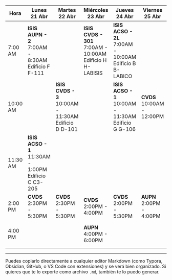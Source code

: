 

| Hora       | Lunes 21 Abr                                                                 | Martes 22 Abr                                               | Miércoles 23 Abr                                                                      | Jueves 24 Abr                                                                      | Viernes 25 Abr                                          | Sábado 26 Abr                                              | Domingo 27 Abr                    |
|------------|------------------------------------------------------------------------------|--------------------------------------------------------------|----------------------------------------------------------------------------------------|-------------------------------------------------------------------------------------|-----------------------------------------------------------|----------------------------------------------------------------|-------------------------------|
| 7:00 AM    | **ISIS AUPN - 2**<br>7:00AM - 8:30AM<br>Edificio F F-111                     |                                                              | **ISIS CVDS - 301**<br>7:00AM - 10:00AM<br>Edificio H H-LABISIS                         | **ISIS ACSO - 2L**<br>7:00AM - 10:00AM<br>Edificio B B-LABICO                       |                                                           |                                                                |                               |
| 10:00 AM   |                                                                              | **ISIS CVDS - 3**<br>10:00AM - 11:30AM<br>Edificio D D-101   |                                                                                        | **ISIS ACSO - 1**<br>10:00AM - 11:30AM<br>Edificio G G-106                           | **CVDS**<br>10:00AM - 12:00PM                             | **ISIS AUPN - 201**<br>10:00AM - 1:00PM<br>Edificio B B-LAPLA |                               |
| 11:30 AM   | **ISIS ACSO - 1**<br>11:30AM - 1:00PM<br>Edificio C C3-205                   |                                                              |                                                                                        |                                                                                     |                                                           |                                                                |                               |
| 2:00 PM    | **CVDS**<br>2:30PM - 5:30PM                                                  | **CVDS**<br>2:30PM - 5:30PM                                   | **CVDS**<br>2:00PM - 4:00PM                                                             | **CVDS**<br>2:00PM - 5:30PM                                                           | **AUPN**<br>2:00PM - 4:00PM                              |                                                                |                               |
| 4:00 PM    |                                                                              |                                                              | **AUPN**<br>4:00PM - 6:00PM                                                             |                                                                                     |                                                           |                                                                | **AUPN**<br>3:00PM - 5:00PM   |

---

Puedes copiarlo directamente a cualquier editor Markdown (como Typora, Obsidian, GitHub, o VS Code con extensiones) y se verá bien organizado. Si quieres que te lo exporte como archivo `.md`, también te lo puedo generar.
